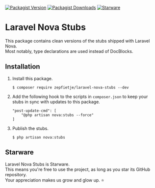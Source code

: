 [![Packagist Version](https://img.shields.io/packagist/v/zepfietje/laravel-nova-stubs)](https://packagist.org/packages/zepfietje/laravel-nova-stubs)
[![Packagist Downloads](https://img.shields.io/packagist/dt/zepfietje/laravel-nova-stubs)](https://packagist.org/packages/zepfietje/laravel-nova-stubs/stats)
[![Starware](https://img.shields.io/badge/Starware-⭐-black?labelColor=f9b00d)](https://github.com/zepfietje/starware)

# Laravel Nova Stubs

This package contains clean versions of the stubs shipped with Laravel Nova.  
Most notably, type declarations are used instead of DocBlocks.

## Installation

1. Install this package.
   ```console
   $ composer require zepfietje/laravel-nova-stubs --dev
   ```
2. Add the following hook to the scripts in `composer.json` to keep your stubs in sync with updates to this package.
   ```
   "post-update-cmd": [
       "@php artisan nova:stubs --force"
   ]
   ```
3. Publish the stubs.
   ```console
   $ php artisan nova:stubs
   ```

## Starware

Laravel Nova Stubs is Starware.  
This means you're free to use the project, as long as you star its GitHub repository.  
Your appreciation makes us grow and glow up. ⭐
